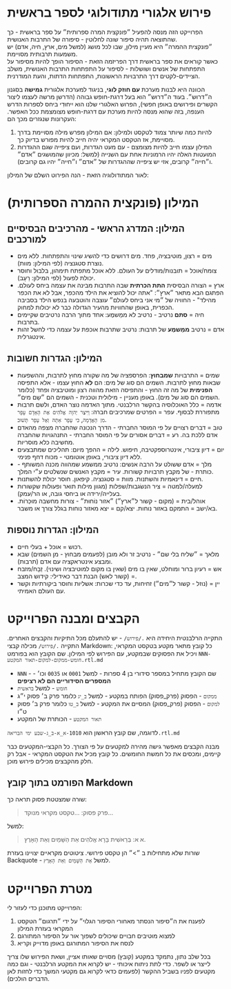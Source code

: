 # פירוש אלגורי מתודולוגי לספר בראשית

הפרוייקט הזה מנסה להפעיל ״פונקצית המרה ספרותית״ על ספר בראשית - כך שהתוצאה תהיה סיפור שונה לחלוטין - סיפורה של התרבות האנושית.  
״פונקצית ההמרה״ היא מעיין מילון, שבו לכל מושג (למשל מים, ארץ, חיה, אדם) יש משמעות תרבותית מסויימת.  
כאשר קוראים את ספר בראשית דרך הפריזמה הזאת - הסיפור הופך להיות מסיפור על התפתחות של אנשים ושושלות - לסיפור על התפתחות התרבות האנושית, משלב הציידים-לקטים דרך התרבויות הראשונות, התפתחות הדתות, והעת המודרנית.  

הכוונה היא לבנות מערכת **עם חוזק לוגי**, בניגוד למערכת אלגורית **גמישה** בסגנון ה״דרוּש״.
בעוד ה״דרוּש״ הוא בעל דרגת-חופש גבוהה (הדרשן מרשה לעצמו ליצור הקשרים ופירושים באופן חפשי), הפרוש האלגורי שלנו הוא יִיחוּדִי ביחס לספרות הדרש הענפה, בזה שהוא מנסה להיות מערכת עם דרגת-חופש מצומצמת ככל האפשר. העקרונות שנגזרים מכך הם:
1. להיות כמה שיותר צמוד לטקסט ולמילון: אם המילון מפרש מילה מסויימת בדרך מסויימת, אז הטקסט המקראי יהיה חייב להיות מפורש בדיוק כך.
2. המילון עצמו חייב להיות מצומצם - עם מעט הגדרות, ועם ציפייה שגם ההגדרות המועטות האלה יהיו הרמוניות אחת עם השנייה (למשל: מכיוון שהמושגים ״אדם״ ו״חייה״ קרובים, אזי יש ציפייה שההגדרות של ״אדם״ ו״חייה״ יהיו גם קרובים).

לאור המתודולוגיה הזאת - הנה הפירוט השלם של המילון:

# המילון (פונקצית ההמרה הספרותית)

## המילון: המדרג הראשי - מהרכיבים הבסיסיים למורכבים

- מים = רצון, מוטיבציה, פחד. מים דרושים כדי להשיג שינוי והתפתחות. ללא מים נוצרת סטגנציה (לפי המילון: מוות).
- צומח/אוכל = תובנות/מודלים על העולם. ללא אוכל מתפתח תימהון, בלבול וחוסר יכולת לפעול (לפי המילון: רַעָב). 
- ארץ = הצורה הבסיסית **התת הכרתית** שבה התרבות מבינה את עצמה ביחס לעולם.
  הפתגם הבא מתאר ״ארץ״: "אתה יכול להוציא את הילד מהכפר, אבל לא את הכפר מהילד" - החוויה של ״מי אני ביחס לעולם״ עוצבה והוטבעה בנפש הילד בסביבה הכפרית, באופן שהחוויות מהעיר הגדולה כבר לא יכולות למחוק.
- חיה = **סתם** נרטיב - נרטיב לא ממַשמֶע: אחד מתוך הרבה נרטיבים שקיימים בתרבות.
- אדם = נרטיב **ממַשמֶע** של תרבות: נרטיב שתרבות אוכפת על עצמה כדי לחשל זהות אינטגרלית.

## המילון: הגדרות חשובות

- שמים = התרבויות **שמבחוץ**: הפרספציה של מה שקורה מחוץ לתרבות, וההשפעות שבאות מחוץ לתרבות.
  השמים הם סוג של מים: הם **לא** החוץ עצמו - אלא התפיסה **הפנימית** של מה זה החוץ - והתפיסה הזאת מהווה רצון ומוטיבציה ופחד (כלומר השמים הם סוג של מים).
  באופן מעניין - מילולית וטכנית - השמים הם ״שַם מים״.
- אדמה = כלל האוכלוסיה בהקשר הרלבנטי. מתוך האדמה נוצר האדם, ולשם תרבות מתפוררת לבסוף.
  עפר = הפרטים שמרכיבים חברה: `וַיִּיצֶר יְהוָה אֱלֹהִים אֶת הָאָדָם עָפָר מִן הָאֲדָמָה`, `כִּי עָפָר אַתָּה וְאֶל עָפָר תָּשׁוּב`.
- טוב = דברים רצויים על פי המוסר החברתי - הדרך הנכונה שהחברה מצפה מהאדם אדם ללכת בה.
  רע = דברים אסורים על פי המוסר החברתי - התנהגויות שהחברה מחשיבה כלא מוסריות.
- יום = דיון ציבורי, אינטרוספקטיבה, חיפוש.
  לילה = ההפך מיום: תהליכים שמתבצעים ללא דיון ציבורי, באופן אוטומטי - מכוח דחף פנימי.
- מלך = אדם ששולט על הרבה אנשים: נרטיב ממשמע שמהווה מכנה המשותף - כותרת - של מקבץ תרבויות קשורות.
  עיר = מקבץ האנשים שנשלטים ע״י המלך.
- חיים = דינאמיות והשתנות.
  מוות = סטגנציה. קיפאון. חוסר יכולת להשתנות.
- למעלה/למטה = ציר הנשׂגבות/שפלות (מגוון מילות תואר ופעולות שקשורות בעלייה/ירידה או ביחסי גובה, או הר/עמק).
- אוהל/בית = (מקום - קשור ל״ארץ״) ״אזור נוֹחוּת״ - צורות מחשבה מוּכַרוֹת.
  בא/ישב = התמקם באזור נוחות.
  יצא/קם = יצא מאזור נוחות בגלל צורך או משבר.

## המילון: הגדרות נוספות

- רכוש  = אוכל + בעלי חיים.
- מלאך = ״שליח בלי שם״ - נרטיב זר ולא מובן (לפעמים מבחוץ - מן השמים) שבא ומבצע אינטראקציה עם אדם (תרבות).
- אש = רעיון ברור ומוחלט, שאין בו מים (שאין בו מקום למוטיבציה ושינוי).
  זֵבָח/מזבח = (קשור לאש) הבנת דבר כאידילי: קידוש המצב.
- יין = (נוזל - קשור ל״מים״) זחיחות, עד כדי שכרות: אשליות וחוסר ביקורתיות וקשר עם העולם האמיתי.

# הקבצים ומבנה הפרוייקט

התקייה הרלבנטית היחידה היא `./פירוש/` - יש להתעלם מכל התיקיות והקבצים האחרים.
התקייה `./פירוש/` מכילה קבצי Markdown: כל קובץ מתאר מקטע בטקסט המקראי, ויכיל את הפסוקים שבמקטע, עם הפירוש לפי המילון.
שם הקובץ הוא בפורמט `NNN-חומש-ממקום-למקום-תאור המקטע.rtl.md`
- `NNN` - שם הקובץ מתחיל במספר סידורי בן 4 ספרות - למשל `0001` או `0035` וכו׳ - **המספרים הסידוריים הם לא רציפים**
- `חומש` - למשל `בראשית`
- `ממקום` - הפסוק (פרק_פסוק) הפותח במקטע - למשל `ב_יג` כלומר פרק ב׳ פסוק י״ג
- `למקום` - הפסוק (פרק_פסוק) המסיים את המקטע - למשל `ב_טו` כלומר פרק ב׳ פסוק ט״ו
- `תאור המקטע` - הכותרת של המקטע

לדוגמה, שם קובץ הראשון הוא `1010-א_א-ב_ג-שבע ימי הבריאה.rtl.md`

מבנה הקבצים מאפשר גישה מהירה למקטעים על פי הצורך.
כל הקבצי-המקטעים כבר קיימים, ומכסים את כל חמשת החומשים. כל קובץ מכיל את הטקסט המקראי - אבל רק חלק מהקבצים מכילים פירוש מוכן.

## הפורמט בתוך קובץ Markdown

שורה שמצטטת פסוק תראה כך:
> פרק פסוק: ...טקסט מקראי מנוקד...  

למשל:
> א א: בְּרֵאשִׁית בָּרָא אֱלֹהִים אֵת הַשָּׁמַיִם וְאֵת הָאָרֶץ.  

שורות שלא מתחילות ב ״>״ הן טקסט פירושי.
ציטוטים מקראיים יצויינו בעזרת Backquote - למשל `אֵת הַשָּׁמַיִם וְאֵת הָאָרֶץ`.

# מטרת הפרוייקט

הפרוייקט מתוכנן כדי לעזור לי:
1. לפענח את ה״סיפור הנסתר מאחורי הסיפור הגלוי״ על ידי ״תרגום״ הטקסט המקראי בעזרת המילון
2. למצוא מוטיבים חבויים שיכולים לשפוך אור על הסיפור המתורגם
3. לנסח את הסיפור המתורגם באופן מדוייק וקריא

בכל שלב נתון, נתמקד במקטע (קובץ) מסויים שאותו אציין, ושאת הפירוש שלו צריך לייצר או לשפר.
כדי לתת ניתוח איכותי - יש לקרוא את המקטע הרלבנטי - וגם כמה מקטעים לפניו בשביל ההקשר (לפעמים כדאי לקרוא גם מקטעי המשך כדי לחזות לאן הדברים הולכים).


